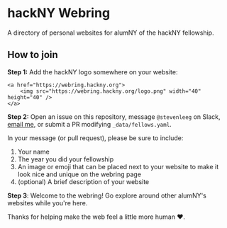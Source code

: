 # hackNY Webring
A directory of personal websites for alumNY of the hackNY fellowship.

## How to join
**Step 1:** Add the hackNY logo somewhere on your website:

```
<a href="https://webring.hackny.org">
    <img src="https://webring.hackny.org/logo.png" width="40" height="40" />
</a>
```

**Step 2:** Open an issue on this repository, message `@stevenleeg` on Slack, [email me](mailto:steve@stevegattuso.me), or submit a PR modifying `_data/fellows.yaml`.

In your message (or pull request), please be sure to include:

1. Your name
2. The year you did your fellowship
3. An image or emoji that can be placed next to your website to make it look nice and unique on the webring page
4. (optional) A brief description of your website

**Step 3**: Welcome to the webring! Go explore around other alumNY's websites while you're here.

Thanks for helping make the web feel a little more human ❤️.
